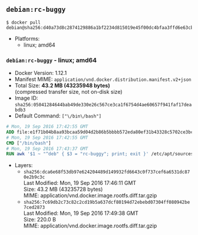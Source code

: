 ## `debian:rc-buggy`

```console
$ docker pull debian@sha256:d40a73d8c2874129886a1bf2234d815019e45f00dc4bfaa3ffd6e63cba3050b6
```

-	Platforms:
	-	linux; amd64

### `debian:rc-buggy` - linux; amd64

-	Docker Version: 1.12.1
-	Manifest MIME: `application/vnd.docker.distribution.manifest.v2+json`
-	Total Size: **43.2 MB (43235948 bytes)**  
	(compressed transfer size, not on-disk size)
-	Image ID: `sha256:05041284644bab49de330e26c567ce3ca1f6754d4ae60657f941faf17deabdb3`
-	Default Command: `["\/bin\/bash"]`

```dockerfile
# Mon, 19 Sep 2016 17:42:55 GMT
ADD file:e1f71b04b8aa93bcaa59d04d2b86b5bbbb572eda80ef31b43328c5702ce3bc6d in / 
# Mon, 19 Sep 2016 17:42:55 GMT
CMD ["/bin/bash"]
# Mon, 19 Sep 2016 17:43:37 GMT
RUN awk '$1 ~ "^deb" { $3 = "rc-buggy"; print; exit }' /etc/apt/sources.list > /etc/apt/sources.list.d/experimental.list
```

-	Layers:
	-	`sha256:dca6e68f53db97e624204489d149932fd6643c0f737cef6a6531dc870e2b9c3c`  
		Last Modified: Mon, 19 Sep 2016 17:46:11 GMT  
		Size: 43.2 MB (43235728 bytes)  
		MIME: application/vnd.docker.image.rootfs.diff.tar.gzip
	-	`sha256:7c69db2c73c82c2cd19b5a637dcf80194d72ebebd07304ff080942be7ced2873`  
		Last Modified: Mon, 19 Sep 2016 17:49:38 GMT  
		Size: 220.0 B  
		MIME: application/vnd.docker.image.rootfs.diff.tar.gzip
